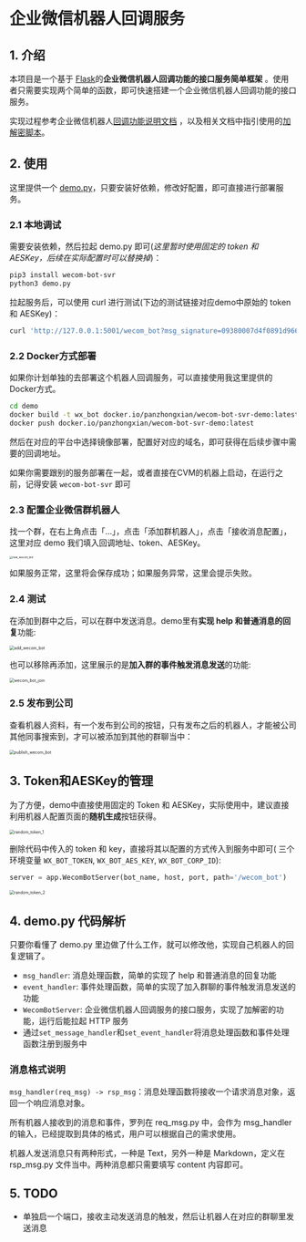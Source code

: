 # 企业微信机器人回调服务

## 1. 介绍

本项目是一个基于 [Flask](https://flask.palletsprojects.com/en/1.1.x/)的**企业微信机器人回调功能的接口服务简单框架**
。使用者只需要实现两个简单的函数，即可快速搭建一个企业微信机器人回调功能的接口服务。

实现过程参考企业微信机器人[回调功能说明文档](https://developer.work.weixin.qq.com/document/path/99399)
，以及相关文档中指引使用的[加解密脚本](https://github.com/sbzhu/weworkapi_python/tree/master/callback)。

## 2. 使用

这里提供一个 [demo.py](./demo/demo.py)，只要安装好依赖，修改好配置，即可直接进行部署服务。

### 2.1 本地调试

需要安装依赖，然后拉起 demo.py 即可(*这里暂时使用固定的 token 和 AESKey，后续在实际配置时可以替换掉*)：

```bash
pip3 install wecom-bot-svr
python3 demo.py
```

拉起服务后，可以使用 curl 进行测试(下边的测试链接对应demo中原始的 token 和 AESKey)：

```bash
curl 'http://127.0.0.1:5001/wecom_bot?msg_signature=09380007d4f0891d966988e5450ad794c77fa01c&timestamp=1703041184&nonce=1703023880&echostr=oCdlC8pJ%2FDIjXnC8F9reyjDYlSImCmIgxA4prPD%2Bl2Fj5qBHjFiWnpelQofsDCJrSEvNVTET6oQmoXLQxzUkyQ%3D%3D'
```

### 2.2 Docker方式部署

如果你计划单独的去部署这个机器人回调服务，可以直接使用我这里提供的Docker方式。

```bash
cd demo
docker build -t wx_bot docker.io/panzhongxian/wecom-bot-svr-demo:latest .
docker push docker.io/panzhongxian/wecom-bot-svr-demo:latest
```

然后在对应的平台中选择镜像部署，配置好对应的域名，即可获得在后续步骤中需要的回调地址。

如果你需要跟别的服务部署在一起，或者直接在CVM的机器上启动，在运行之前，记得安装 `wecom-bot-svr` 即可



### 2.3 配置企业微信群机器人

找一个群，在右上角点击「...」，点击「添加群机器人」，点击「接收消息配置」， 这里对应 demo 我们填入回调地址、token、AESKey。

<img src="images/new_wecom_bot.png" alt="new_wecom_bot" style="zoom:33%;" />

如果服务正常，这里将会保存成功；如果服务异常，这里会提示失败。

### 2.4 测试

在添加到群中之后，可以在群中发送消息。demo里有**实现 help 和普通消息的回复**功能:

<img src="images/add_wecom_bot.png" alt="add_wecom_bot" style="zoom:50%;" />

也可以移除再添加，这里展示的是**加入群的事件触发消息发送**的功能:

<img src="images/wecom_bot_join.png" alt="wecom_bot_join" style="zoom:50%;" />

### 2.5 发布到公司

查看机器人资料，有一个发布到公司的按钮，只有发布之后的机器人，才能被公司其他同事搜索到，才可以被添加到其他的群聊当中：

<img src="images/publish_wecom_bot.png" alt="publish_wecom_bot" style="zoom:50%;" />

## 3. Token和AESKey的管理

为了方便，demo中直接使用固定的 Token 和 AESKey，实际使用中，建议直接利用机器人配置页面的**随机生成**按钮获得。

<img src="images/random_token_1.png" alt="random_token_1" style="zoom:50%;" />

删除代码中传入的 token 和 key，直接将其以配置的方式传入到服务中即可(
三个环境变量 `WX_BOT_TOKEN`, `WX_BOT_AES_KEY`, `WX_BOT_CORP_ID`):

```python
server = app.WecomBotServer(bot_name, host, port, path='/wecom_bot')
```

<img src="images/random_token_2.png" alt="random_token_2" style="zoom:50%;" />

## 4. demo.py 代码解析

只要你看懂了 demo.py 里边做了什么工作，就可以修改他，实现自己机器人的回复逻辑了。

- `msg_handler`: 消息处理函数，简单的实现了 help 和普通消息的回复功能
- `event_handler`: 事件处理函数，简单的实现了加入群聊的事件触发消息发送的功能
- `WecomBotServer`: 企业微信机器人回调服务的接口服务，实现了加解密的功能，运行后能拉起 HTTP 服务
- 通过`set_message_handler`和`set_event_handler`将消息处理函数和事件处理函数注册到服务中

### 消息格式说明

`msg_handler(req_msg) -> rsp_msg`：消息处理函数将接收一个请求消息对象，返回一个响应消息对象。

所有机器人接收到的消息和事件，罗列在 req_msg.py 中，会作为 msg_handler 的输入，已经提取到具体的格式，用户可以根据自己的需求使用。

机器人发送消息只有两种形式，一种是 Text，另外一种是 Markdown，定义在 rsp_msg.py 文件当中。两种消息都只需要填写 content 内容即可。



## 5. TODO

- 单独启一个端口，接收主动发送消息的触发，然后让机器人在对应的群聊里发送消息

